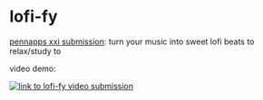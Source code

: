 # lofi-fy
[pennapps xxi submission](https://devpost.com/software/lo-fi-fy): turn your music into sweet lofi beats to relax/study to

video demo:

[![link to lofi-fy video submission](https://img.youtube.com/vi/f8YnedjSbK4/0.jpg)](https://www.youtube.com/watch?v=f8YnedjSbK4)
